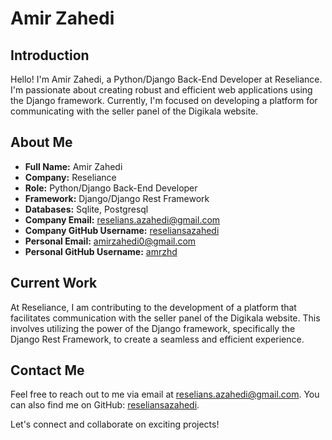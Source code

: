 # Amir Zahedi

## Introduction

Hello! I'm Amir Zahedi, a Python/Django Back-End Developer at Reseliance. I'm passionate about creating robust and efficient web applications using the Django framework. Currently, I'm focused on developing a platform for communicating with the seller panel of the Digikala website.

## About Me

- **Full Name:** Amir Zahedi
- **Company:** Reseliance
- **Role:** Python/Django Back-End Developer
- **Framework:** Django/Django Rest Framework
- **Databases:** Sqlite, Postgresql
- **Company Email:** reselians.azahedi@gmail.com
- **Company GitHub Username:** [reseliansazahedi](https://github.com/reseliansazahedi)
- **Personal Email:** amirzahedi0@gmail.com
- **Personal GitHub Username:** [amrzhd](https://github.com/amrzhd)


## Current Work

At Reseliance, I am contributing to the development of a platform that facilitates communication with the seller panel of the Digikala website. This involves utilizing the power of the Django framework, specifically the Django Rest Framework, to create a seamless and efficient experience.

## Contact Me

Feel free to reach out to me via email at reselians.azahedi@gmail.com. You can also find me on GitHub: [reseliansazahedi](https://github.com/reseliansazahedi).

Let's connect and collaborate on exciting projects!
